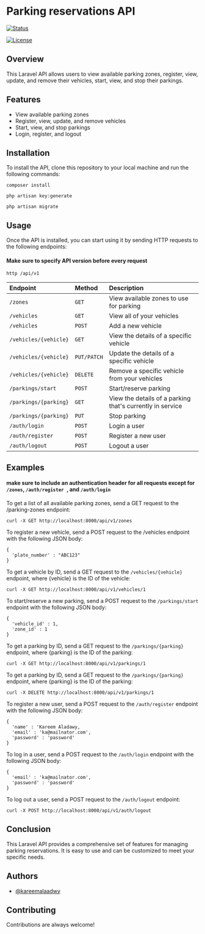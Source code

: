 # Parking reservations API
[![Status](https://img.shields.io/badge/status-active-success.svg)]() 


[![License](https://img.shields.io/badge/license-MIT-blue.svg)](/LICENSE)
## Overview
This Laravel API allows users to view available parking zones, register, view, update, and remove their vehicles, start, view, and stop their parkings.

## Features
- View available parking zones
- Register, view, update, and remove vehicles
- Start, view, and stop parkings
- Login, register, and logout

## Installation
To install the API, clone this repository to your local machine and run the following commands:

``composer install``

``php artisan key:generate``

``php artisan migrate``

## Usage
Once the API is installed, you can start using it by sending HTTP requests to the following endpoints:

#### Make sure to specify API version before every request

``http
 /api/v1
``

| Endpoint  | Method   | Description                |
| :-------- | :------- | :------------------------- |
| `/zones`  | `GET` | View available zones to use for parking |
| `/vehicles`  | `GET` | View all of your vehicles |
| `/vehicles`  | `POST` | Add a new vehicle |
| `/vehicles/{vehicle}`  | `GET` | View the details of a specific vehicle |
| `/vehicles/{vehicle}`  | `PUT/PATCH` | Update the details of a specific vehicle |
| `/vehicles/{vehicle}`  | `DELETE` | Remove a specific vehicle from your vehicles |
| `/parkings/start`  | `POST` | Start/reserve parking |
| `/parkings/{parking}`  | `GET` | View the details of a parking that's currently in service |
| `/parkings/{parking}`  | `PUT` | Stop parking |
| `/auth/login`  | `POST` | Login a user  |
| `/auth/register`  | `POST` | Register a new user  |
| `/auth/logout`  | `POST` | Logout a user  |





## Examples
#### make sure to include an authentication header for all requests except for ```/zones```, ```/auth/register ```, and ```/auth/login```
To get a list of all available parking zones, send a GET request to the /parking-zones endpoint:

```curl -X GET http://localhost:8000/api/v1/zones ```

To register a new vehicle, send a POST request to the /vehicles endpoint with the following JSON body:

``` 
{
  'plate_number' : "ABC123"
}
```

To get a vehicle by ID, send a GET request to the ```/vehicles/{vehicle}``` endpoint, where {vehicle} is the ID of the vehicle:

```curl -X GET http://localhost:8000/api/v1/vehicles/1```

To start/reserve a new parking, send a POST request to the ```/parkings/start``` endpoint with the following JSON body:

``` 
{
  'vehicle_id' : 1,
  'zone_id' : 1
}
```

To get a parking by ID, send a GET request to the ```/parkings/{parking}``` endpoint, where {parking} is the ID of the parking:

```curl -X GET http://localhost:8000/api/v1/parkings/1```

To get a parking by ID, send a GET request to the ```/parkings/{parking}``` endpoint, where {parking} is the ID of the parking:

```curl -X DELETE http://localhost:8000/api/v1/parkings/1```

To register a new user, send a POST request to the ```/auth/register``` endpoint with the following JSON body:
``` 
{
  'name' : 'Kareem Aladawy,
  'email' : 'ka@mailnator.com',
  'password' : 'password'
}
```
To log in a user, send a POST request to the ```/auth/login``` endpoint with the following JSON body:

``` 
{
  'email' : 'ka@mailnator.com',
  'password' : 'password'
}
```
To log out a user, send a POST request to the ```/auth/logout``` endpoint:

```curl -X POST http://localhost:8000/api/v1/auth/logout```

## Conclusion
This Laravel API provides a comprehensive set of features for managing parking reservations. It is easy to use and can be customized to meet your specific needs.
## Authors

- [@kareemalaadwy](https://www.github.com/kareemalaadwy)


## Contributing

Contributions are always welcome!


